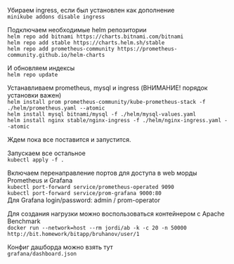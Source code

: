 Убираем ingress, если был установлен как дополнение  
`minikube addons disable ingress`  

Подключаем необходимые helm репозитории  
`helm repo add bitnami https://charts.bitnami.com/bitnami`  
`helm repo add stable https://charts.helm.sh/stable`  
`helm repo add prometheus-community https://prometheus-community.github.io/helm-charts`  

И обновляем индексы  
`helm repo update`  

Устанавливаем prometheus, mysql и ingress (ВНИМАНИЕ! порядок установки важен)  
`helm install prom prometheus-community/kube-prometheus-stack -f ./helm/prometheus.yaml --atomic`  
`helm install mysql bitnami/mysql -f ./helm/mysql-values.yaml`  
`helm install nginx stable/nginx-ingress -f ./helm/nginx-ingress.yaml --atomic`  

Ждем пока все поставится и запустится.  

Запускаем все остальное  
`kubectl apply -f .`  

Включаем перенаправление портов для доступа в web морды Prometheus и Grafana  
`kubectl port-forward service/prometheus-operated 9090`  
`kubectl port-forward service/prom-grafana 9000:80`  
Для Grafana login/password: admin / prom-operator

Для создания нагрузки можно воспользоваться контейнером с Apache Benchmark  
`docker run --network=host --rm jordi/ab -k -c 20 -n 50000 http://bit.homework/bitapp/bruhanov/user/1`  

Конфиг дашборда можно взять тут  
`grafana/dashboard.json`